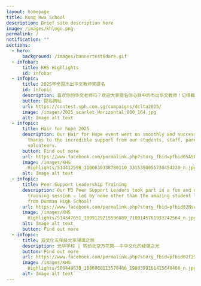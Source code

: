 ```yaml
---
layout: homepage
title: Kong Hwa School
description: Brief site description here
image: /images/khlogo.png
permalink: /
notification: ""
sections:
  - hero:
      background: /images/bannertest6dare.gif
  - infobar:
      title: KHS Highlights
      id: infobar
  - infopic:
      title: 2025年全国杰出华文教师奖提名
      id: infopic
      description: 喜欢你的华文老师吗？欢迎大家提名你心目中的杰出华文教师！记得截至日期在5月11日（星期日）呀！
      button: 提名网址
      url: https://contest.sph.com.sg/campaigns/dclta2025/
      image: /images/2025_scarlet_Horizontal_800_164.jpg
      alt: Image alt text
  - infopic:
      title: Hair for hope 2025
      description: Our Hair for Hope event went on smoothly and successfully — all
        thanks to the incredible support from our students, staff, parents, and
        volunteers.
      button: Find out more
      url: https://www.facebook.com/permalink.php?story_fbid=pfbid05A5ERW62cBfFsbP2AvmzEp18g6AqXdyrhUnevUBnZrW6p55UV2GGz8jHb1vJBBdTl&id=100064994620909
      image: /images/KHS
        Highlights/514412598_1100630338780110_3315350055730454220_n.jpg
      alt: Image alt text
  - infopic:
      title: Peer Support Leadership Training
      description: Our P3 Peer Support Leaders took part in a fun and meaningful
        training session — led by none other than the amazing student leaders
        from Dunman High School!
      url: https://www.facebook.com/permalink.php?story_fbid=pfbid02Nswy8TaVRfk3SgNtvtusn47xE4yD9fk7Z4vCSdbMhAFWGEzKhZvutwAHzFDNFj1l&id=100064994620909
      image: /images/KHS
        Highlights/514347651_1099129215596889_7100145761933242564_n.jpg
      alt: Image alt text
      button: Find out more
  - infopic:
      title: 双文化五年级北京浸濡之旅
      description: 光华学校 | 转动北京万花筒——中华文化的棱镜之光
      button: Find out more
      url: https://www.facebook.com/permalink.php?story_fbid=pfbid02f2SBTfc5kziwQR8hJyQ3qbqDgFqnaJyz2ZeceRTLQcq9zUzWL8MS9EQPzLCRMKWYl&id=100064994620909
      image: /images/KHS
        Highlights/506449638_1086060113570466_1980399161415646460_n.jpg
      alt: Image alt text
---
```

